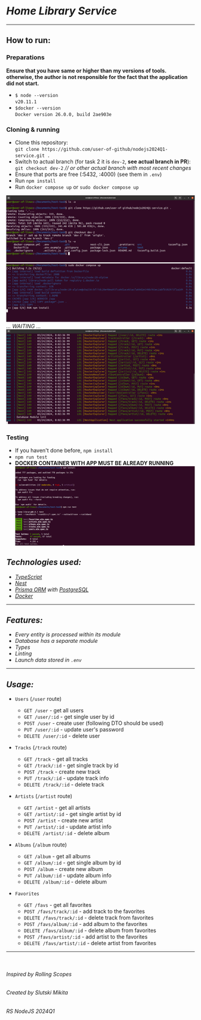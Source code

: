 # _Home Library Service_
___
## How to run:
### Preparations  
__Ensure that you have same or higher than my versions of tools. otherwise, the author is not responsible for the fact that the application did not start.__  

- `$ node --version`  
`v20.11.1`
- `$docker --version`  
`Docker version 26.0.0, build 2ae903e`  

### Cloning & running 
- Clone this repository:   
`git clone https://github.com/user-of-github/nodejs2024Q1-service.git .`
- Switch to actual branch (for task 2 it is `dev-2`, __see actual branch in PR__):  
`git checkout dev-2` _// or other actual branch with most recent changes_  
- Ensure that ports are free (:5432, :4000) (see them in `.env`)
- Run `npm install`  
- Run `docker compose up` or `sudo docker compose up`

![](./demo-for-readme/Screenshot%20from%202024-03-24%2022-59-31.png)  
![](./demo-for-readme/Screenshot%20from%202024-03-24%2023-00-44.png)    
_... WAITING ..._  
![](./demo-for-readme/Screenshot%20from%202024-03-24%2023-02-40.png)      
### Testing  
- If you haven't done before, `npm install` 
- `npm run test`  
- __DOCKER CONTAINER WITH APP MUST BE ALREADY RUNNING__  
![](./demo-for-readme/Screenshot%20from%202024-03-24%2023-04-33.png)
## _Technologies used:_

* _[TypeScript](https://www.typescriptlang.org/)_
* _[Nest](https://nestjs.com/)_  
* _[Prisma ORM](https://www.prisma.io/) with [PostgreSQL](https://www.postgresql.org/)_ 
* _[Docker](https://www.docker.com/)_

___  

## _Features:_

* _Every entity is processed within its module_
* _Database has a separate module_
* _Types_
* _Linting_  
* _Launch data stored in `.env`_

___  

## _Usage:_

* `Users` (`/user` route)
    * `GET /user` - get all users
    * `GET /user/:id` - get single user by id
    * `POST /user` - create user (following DTO should be used)
    * `PUT /user/:id` - update user's password
    * `DELETE /user/:id` - delete user

* `Tracks` (`/track` route)
    * `GET /track` - get all tracks
    * `GET /track/:id` - get single track by id
    * `POST /track` - create new track
    * `PUT /track/:id` - update track info
    * `DELETE /track/:id` - delete track

* `Artists` (`/artist` route)
    * `GET /artist` - get all artists
    * `GET /artist/:id` - get single artist by id
    * `POST /artist` - create new artist
    * `PUT /artist/:id` - update artist info
    * `DELETE /artist/:id` - delete album

* `Albums` (`/album` route)
    * `GET /album` - get all albums
    * `GET /album/:id` - get single album by id
    * `POST /album` - create new album
    * `PUT /album/:id` - update album info
    * `DELETE /album/:id` - delete album

* `Favorites`
    * `GET /favs` - get all favorites
    * `POST /favs/track/:id` - add track to the favorites
    * `DELETE /favs/track/:id` - delete track from favorites
    * `POST /favs/album/:id` - add album to the favorites
    * `DELETE /favs/album/:id` - delete album from favorites
    * `POST /favs/artist/:id` - add artist to the favorites
    * `DELETE /favs/artist/:id` - delete artist from favorites

___  
&nbsp;

###### _Inspired by Rolling Scopes_

###### _Created by Slutski Mikita_

###### _RS NodeJS 2024Q1_

